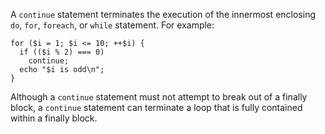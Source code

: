 A `continue` statement terminates the execution of the innermost enclosing `do`, `for`, `foreach`, or `while` statement.  For example:

```odd-values.php
for ($i = 1; $i <= 10; ++$i) {
  if (($i % 2) === 0)
    continue;
  echo "$i is odd\n";
}
```

Although a `continue` statement must not attempt to break out of a finally block, a `continue` statement can terminate a loop that is
fully contained within a finally block.
